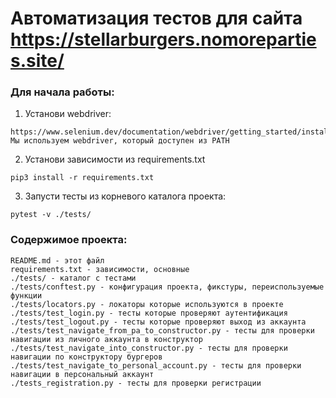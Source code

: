 # Автоматизация тестов для сайта https://stellarburgers.nomoreparties.site/

### Для начала работы:
1. Установи webdriver: 
```
https://www.selenium.dev/documentation/webdriver/getting_started/install_drivers/
Мы используем webdriver, который доступен из PATH
```
2. Установи зависимости из requirements.txt
```
pip3 install -r requirements.txt
```
3. Запусти тесты из корневого каталога проекта:
```
pytest -v ./tests/
```

### Содержимое проекта:
```
README.md - этот файл
requirements.txt - зависимости, основные
./tests/ - каталог с тестами
./tests/conftest.py - конфигурация проекта, фикстуры, переиспользуемые функции
./tests/locators.py - локаторы которые используются в проекте
./tests/test_login.py - тесты которые проверяют аутентификация
./tests/test_logout.py - тесты которые проверяют выход из аккаунта
./tests/test_navigate_from_pa_to_constructor.py - тесты для проверки навигации из личного аккаунта в конструктор
./tests/test_navigate_into_constructor.py - тесты для проверки навигации по конструктору бургеров
./tests/test_navigate_to_personal_account.py - тесты для проверки навигации в персональный аккаунт
./tests_registration.py - тесты для проверки регистрации
```